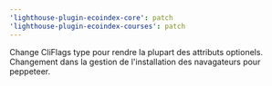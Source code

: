 ```yaml
---
'lighthouse-plugin-ecoindex-core': patch
'lighthouse-plugin-ecoindex-courses': patch
---
```


Change CliFlags type pour rendre la plupart des attributs optionels. Changement dans la gestion de l'installation des navagateurs pour peppeteer.
